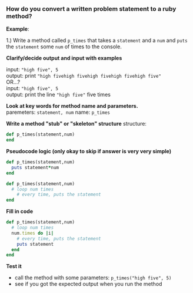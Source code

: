 ### How do you convert a written problem statement to a ruby method?


**Example**:

1.) Write a method called `p_times` that takes a `statement` and a `num` and `puts` the `statement` some `num` of times to the console.

**Clarify/decide output and input with examples**

  input: `"high five", 5`   
  output: print `"high fivehigh fivehigh fivehigh fivehigh five"`   
  OR...?   
  input: `"high five", 5`   
  output: print the line `"high five"` five times   

**Look at key words for method name and parameters.**  
  paremeters: `statement, num`
  name: `p_times`

**Write a method "stub" or "skeleton" structure**
  structure:  
  
  ```ruby
  def p_times(statement,num)
  end
  ```

**Pseudocode logic (only okay to skip if answer is very very simple)**
  ```ruby
  def p_times(statement,num)
    puts statement*num
  end
  ```

  ```ruby
  def p_times(statement,num)
    # loop num times
      # every time, puts the statement
  end
  ```

**Fill in code**

```ruby
def p_times(statement,num)
  # loop num times
  num.times do |i|
    # every time, puts the statement
    puts statement
  end
end
```

**Test it**

  * call the method with some parameters:
    `p_times("high five", 5)`
  * see if you got the expected output when you run the method 
